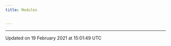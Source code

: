 ```yaml
---
title: Modules


---
```









-------------------------------

Updated on 19 February 2021 at 15:01:49 UTC
